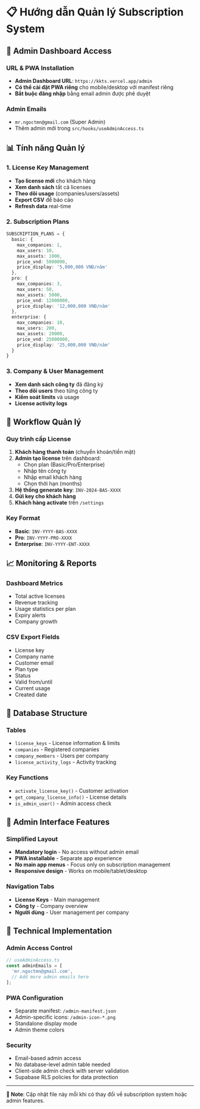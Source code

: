 # 📋 Hướng dẫn Quản lý Subscription System

## 🔐 Admin Dashboard Access

### URL & PWA Installation
- **Admin Dashboard URL**: `https://kkts.vercel.app/admin`
- **Có thể cài đặt PWA riêng** cho mobile/desktop với manifest riêng
- **Bắt buộc đăng nhập** bằng email admin được phê duyệt

### Admin Emails
- `mr.ngoctmn@gmail.com` (Super Admin)
- Thêm admin mới trong `src/hooks/useAdminAccess.ts`

## 📊 Tính năng Quản lý

### 1. License Key Management
- **Tạo license mới** cho khách hàng
- **Xem danh sách** tất cả licenses
- **Theo dõi usage** (companies/users/assets)
- **Export CSV** để báo cáo
- **Refresh data** real-time

### 2. Subscription Plans
```typescript
SUBSCRIPTION_PLANS = {
  basic: {
    max_companies: 1,
    max_users: 10,
    max_assets: 1000,
    price_vnd: 5000000,
    price_display: '5,000,000 VNĐ/năm'
  },
  pro: {
    max_companies: 3,
    max_users: 50,
    max_assets: 5000,
    price_vnd: 12000000,
    price_display: '12,000,000 VNĐ/năm'
  },
  enterprise: {
    max_companies: 10,
    max_users: 200,
    max_assets: 20000,
    price_vnd: 25000000,
    price_display: '25,000,000 VNĐ/năm'
  }
}
```

### 3. Company & User Management
- **Xem danh sách công ty** đã đăng ký
- **Theo dõi users** theo từng công ty
- **Kiểm soát limits** và usage
- **License activity logs**

## 🔄 Workflow Quản lý

### Quy trình cấp License
1. **Khách hàng thanh toán** (chuyển khoản/tiền mặt)
2. **Admin tạo license** trên dashboard:
   - Chọn plan (Basic/Pro/Enterprise)
   - Nhập tên công ty
   - Nhập email khách hàng
   - Chọn thời hạn (months)
3. **Hệ thống generate key**: `INV-2024-BAS-XXXX`
4. **Gửi key cho khách hàng**
5. **Khách hàng activate** trên `/settings`

### Key Format
- **Basic**: `INV-YYYY-BAS-XXXX`
- **Pro**: `INV-YYYY-PRO-XXXX`
- **Enterprise**: `INV-YYYY-ENT-XXXX`

## 📈 Monitoring & Reports

### Dashboard Metrics
- Total active licenses
- Revenue tracking
- Usage statistics per plan
- Expiry alerts
- Company growth

### CSV Export Fields
- License key
- Company name
- Customer email
- Plan type
- Status
- Valid from/until
- Current usage
- Created date

## 💾 Database Structure

### Tables
- `license_keys` - License information & limits
- `companies` - Registered companies
- `company_members` - Users per company
- `license_activity_logs` - Activity tracking

### Key Functions
- `activate_license_key()` - Customer activation
- `get_company_license_info()` - License details
- `is_admin_user()` - Admin access check

## 🎯 Admin Interface Features

### Simplified Layout
- **Mandatory login** - No access without admin email
- **PWA installable** - Separate app experience
- **No main app menus** - Focus only on subscription management
- **Responsive design** - Works on mobile/tablet/desktop

### Navigation Tabs
- **License Keys** - Main management
- **Công ty** - Company overview
- **Người dùng** - User management per company

## 🔧 Technical Implementation

### Admin Access Control
```typescript
// useAdminAccess.ts
const adminEmails = [
  'mr.ngoctmn@gmail.com',
  // Add more admin emails here
];
```

### PWA Configuration
- Separate manifest: `/admin-manifest.json`
- Admin-specific icons: `/admin-icon-*.png`
- Standalone display mode
- Admin theme colors

### Security
- Email-based admin access
- No database-level admin table needed
- Client-side admin check with server validation
- Supabase RLS policies for data protection

---

**📝 Note**: Cập nhật file này mỗi khi có thay đổi về subscription system hoặc admin features.